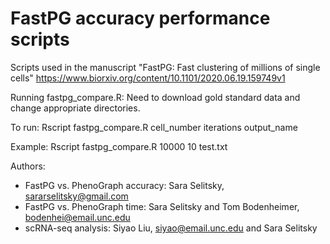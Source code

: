 # FastPG accuracy performance scripts
Scripts used in the manuscript "FastPG: Fast clustering of millions of single cells"
https://www.biorxiv.org/content/10.1101/2020.06.19.159749v1

Running fastpg_compare.R:
Need to download gold standard data and change appropriate directories.

To run: Rscript fastpg_compare.R cell_number iterations output_name

Example: Rscript fastpg_compare.R 10000 10 test.txt

Authors:
- FastPG vs. PhenoGraph accuracy: Sara Selitsky, sararselitsky@gmail.com
- FastPG vs. PhenoGraph time: Sara Selitsky and Tom Bodenheimer, bodenhei@email.unc.edu
- scRNA-seq analysis: Siyao Liu, siyao@email.unc.edu and Sara Selitsky

